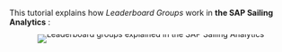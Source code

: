 This tutorial explains how *Leaderboard Groups* work in **the SAP Sailing Analytics** :

<div style="text-align: center; line-height: 0;">
  <a href="https://vimeo.com/489321478" target="_blank">
    <img src="https://i.vimeocdn.com/video/1015856109-bb64efa3a2a4f304576789690646aaad0a7646c37c85c013ab43e016899e1aa1-d?f=webp&region=us" alt="Leaderboard groups explained in the SAP Sailing Analytics" style="display: inline-block;">
  </a>
  <div style="line-height: normal; margin-top: -18em; margin-bottom: 16em">
    <a href="https://vimeo.com/489321478" target="_blank" style="
      display: inline-block;
      vertical-align: middle;
      background-color: #007BFF;
      color: white;
      padding: 10px 20px;
      border-radius: 4px;
      text-decoration: none;
      font-weight: bold;
    ">Watch the Video</a>
  </div>